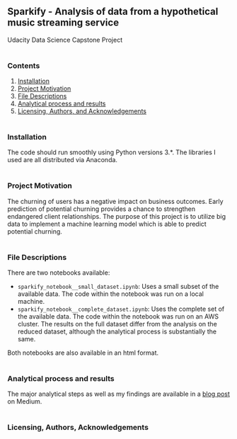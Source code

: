 ## Sparkify - Analysis of data from a hypothetical music streaming service
Udacity Data Science Capstone Project
<br><br>

### Contents

1. [Installation](#installation)
2. [Project Motivation](#motivation)
3. [File Descriptions](#files)
4. [Analytical process and results](#analytical_process)
5. [Licensing, Authors, and Acknowledgements](#licensing)
<br><br>

### Installation <a name="installation"></a>

The code should run smoothly using Python versions 3.*. The libraries I used are all distributed via Anaconda. 
<br><br>

### Project Motivation<a name="motivation"></a>

The churning of users has a negative impact on business outcomes. Early prediction of potential churning provides a chance to strengthen endangered client relationships. The purpose of this project is to utilize big data to implement a machine learning model which is able to predict potential churning.
<br><br>

### File Descriptions <a name="files"></a>

There are two notebooks available: 
- `sparkify_notebook__small_dataset.ipynb`: Uses a small subset of the available data. The code within the notebook was run on a local machine.
- `sparkify_notebook__complete_dataset.ipynb`: Uses the complete set of the available data. The code within the notebook was run on an AWS cluster. The results on the full dataset differ from the analysis on the reduced dataset, although the analytical process is substantially the same.

Both notebooks are also available in an html format.
<br><br>

### Analytical process and results<a name="analytical_process"></a>

The major analytical steps as well as my findings are available in a [blog post](https://medium.com/@christian_sauka/prevent-losing-customers-a648a02d280b) on Medium.
<br><br>

### Licensing, Authors, Acknowledgements<a name="licensing"></a>

